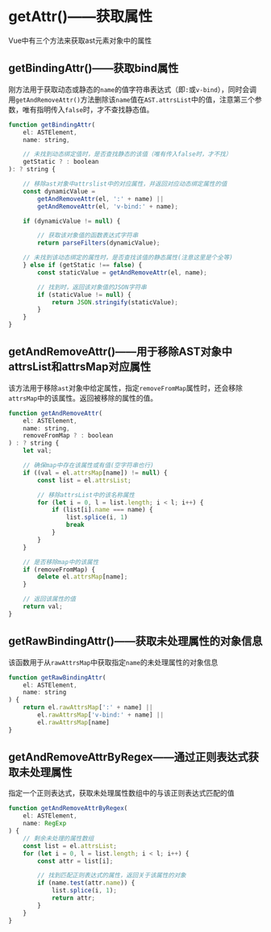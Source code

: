 # getAttr()——获取属性

Vue中有三个方法来获取ast元素对象中的属性

## getBindingAttr()——获取bind属性

刚方法用于获取动态或静态的`name`的值字符串表达式（即`:`或`v-bind`），同时会调用`getAndRemoveAttr()`方法删除该`name`值在`AST.attrsList`中的值，注意第三个参数，唯有指明传入`false`时，才不查找静态值。

```js
function getBindingAttr(
    el: ASTElement,
    name: string,

    // 未找到动态绑定值时，是否查找静态的该值（唯有传入false时，才不找）
    getStatic ? : boolean
): ? string {

    // 移除ast对象中attrslist中的对应属性，并返回对应动态绑定属性的值
    const dynamicValue =
        getAndRemoveAttr(el, ':' + name) ||
        getAndRemoveAttr(el, 'v-bind:' + name);

    if (dynamicValue != null) {

        // 获取该对象值的函数表达式字符串
        return parseFilters(dynamicValue);

    // 未找到该动态绑定的属性时，是否查找该值的静态属性(注意这里是个全等)
    } else if (getStatic !== false) {
        const staticValue = getAndRemoveAttr(el, name);

        // 找到时，返回该对象值的JSON字符串
        if (staticValue != null) {
            return JSON.stringify(staticValue);
        }
    }
}
```

## getAndRemoveAttr()——用于移除AST对象中attrsList和attrsMap对应属性

该方法用于移除`ast`对象中给定属性，指定`removeFromMap`属性时，还会移除`attrsMap`中的该属性。返回被移除的属性的值。

```js
function getAndRemoveAttr(
    el: ASTElement,
    name: string,
    removeFromMap ? : boolean
) : ? string {
    let val;

    // 确保map中存在该属性或有值(空字符串也行)
    if ((val = el.attrsMap[name]) != null) {
        const list = el.attrsList;

        // 移除attrsList中的该名称属性
        for (let i = 0, l = list.length; i < l; i++) {
            if (list[i].name === name) {
                list.splice(i, 1)
                break
            }
        }
    }

    // 是否移除map中的该属性
    if (removeFromMap) {
        delete el.attrsMap[name];
    }

    // 返回该属性的值
    return val;
}
```

## getRawBindingAttr()——获取未处理属性的对象信息

该函数用于从`rawAttrsMap`中获取指定`name`的未处理属性的对象信息

```js
function getRawBindingAttr(
    el: ASTElement,
    name: string
) {
    return el.rawAttrsMap[':' + name] ||
        el.rawAttrsMap['v-bind:' + name] ||
        el.rawAttrsMap[name]
}
```

## getAndRemoveAttrByRegex——通过正则表达式获取未处理属性

指定一个正则表达式，获取未处理属性数组中的与该正则表达式匹配的值

```js
function getAndRemoveAttrByRegex(
    el: ASTElement,
    name: RegExp
) {
    // 剩余未处理的属性数组
    const list = el.attrsList;
    for (let i = 0, l = list.length; i < l; i++) {
        const attr = list[i];

        // 找到匹配正则表达式的属性，返回关于该属性的对象
        if (name.test(attr.name)) {
            list.splice(i, 1);
            return attr;
        }
    }
}
```
